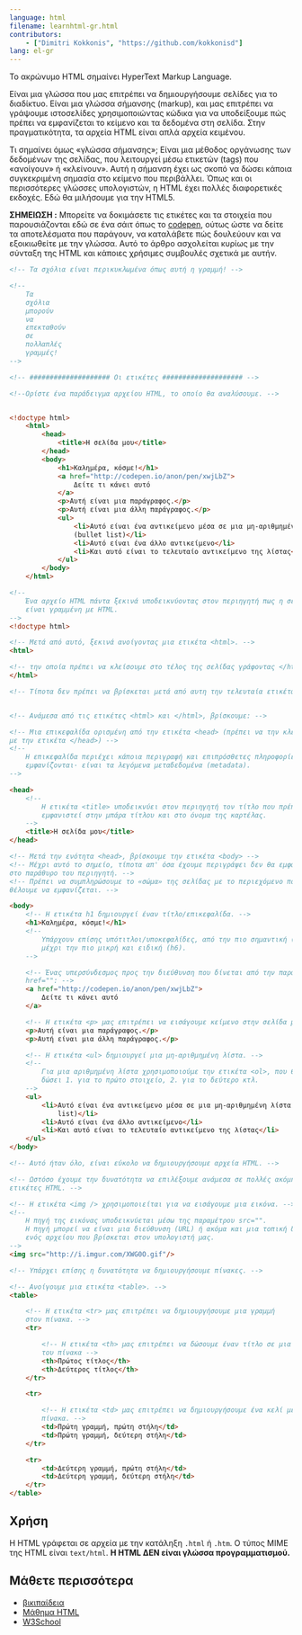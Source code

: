 ```yaml
---
language: html
filename: learnhtml-gr.html
contributors:
    - ["Dimitri Kokkonis", "https://github.com/kokkonisd"]
lang: el-gr
---
```


Το ακρώνυμο HTML σημαίνει HyperText Markup Language.

Είναι μια γλώσσα που μας επιτρέπει να δημιουργήσουμε σελίδες για το διαδίκτυο.
Είναι μια γλώσσα σήμανσης (markup), και μας επιτρέπει να γράψουμε ιστοσελίδες
χρησιμοποιώντας κώδικα για να υποδείξουμε πώς πρέπει να εμφανίζεται το κείμενο
και τα δεδομένα στη σελίδα. Στην πραγματικότητα, τα αρχεία HTML είναι απλά
αρχεία κειμένου.

Τι σημαίνει όμως «γλώσσα σήμανσης»; Είναι μια μέθοδος οργάνωσης των δεδομένων
της σελίδας, που λειτουργεί μέσω ετικετών (tags) που «ανοίγουν» ή «κλείνουν».
Αυτή η σήμανση έχει ως σκοπό να δώσει κάποια συγκεκριμένη σημασία στο κείμενο
που περιβάλλει. Όπως και οι περισσότερες γλώσσες υπολογιστών, η HTML έχει
πολλές διαφορετικές εκδοχές. Εδώ θα μιλήσουμε για την HTML5.

**ΣΗΜΕΙΩΣΗ :** Μπορείτε να δοκιμάσετε τις ετικέτες και τα στοιχεία που
παρουσιάζονται εδώ σε ένα σάιτ όπως το [codepen](http://codepen.io/pen/), ούτως
ώστε να δείτε τα αποτελέσματα που παράγουν, να καταλάβετε πώς δουλεύουν και να
εξοικιωθείτε με την γλώσσα. Αυτό το άρθρο ασχολείται κυρίως με την σύνταξη της
HTML και κάποιες χρήσιμες συμβουλές σχετικά με αυτήν.


```html
<!-- Τα σχόλια είναι περικυκλωμένα όπως αυτή η γραμμή! -->

<!--
	Τα
    σχόλια
	μπορούν
	να
	επεκταθούν
	σε
    πολλαπλές
    γραμμές!
-->

<!-- #################### Οι ετικέτες #################### -->

<!--Ορίστε ένα παράδειγμα αρχείου HTML, το οποίο θα αναλύσουμε. -->


<!doctype html>
	<html>
		<head>
			<title>Η σελίδα μου</title>
		</head>
		<body>
			<h1>Καλημέρα, κόσμε!</h1>
			<a href="http://codepen.io/anon/pen/xwjLbZ">
				Δείτε τι κάνει αυτό
			</a>
			<p>Αυτή είναι μια παράγραφος.</p>
			<p>Αυτή είναι μια άλλη παράγραφος.</p>
			<ul>
				<li>Αυτό είναι ένα αντικείμενο μέσα σε μια μη-αριθμημένη λίστα
                (bullet list)</li>
				<li>Αυτό είναι ένα άλλο αντικείμενο</li>
				<li>Και αυτό είναι το τελευταίο αντικείμενο της λίστας</li>
			</ul>
		</body>
	</html>

<!--
    Ένα αρχείο HTML πάντα ξεκινά υποδεικνύοντας στον περιηγητή πως η σελίδα
    είναι γραμμένη με HTML.
-->
<!doctype html>

<!-- Μετά από αυτό, ξεκινά ανοίγοντας μια ετικέτα <html>. -->
<html>

<!-- την οποία πρέπει να κλείσουμε στο τέλος της σελίδας γράφοντας </html>. -->
</html>

<!-- Τίποτα δεν πρέπει να βρίσκεται μετά από αυτη την τελευταία ετικέτα. -->


<!-- Ανάμεσα από τις ετικέτες <html> και </html>, βρίσκουμε: -->

<!-- Μια επικεφαλίδα ορισμένη από την ετικέτα <head> (πρέπει να την κλείσουμε
με την ετικέτα </head>) -->
<!--
    Η επικεφαλίδα περιέχει κάποια περιγραφή και επιπρόσθετες πληροφορίες που δεν
    εμφανίζονται· είναι τα λεγόμενα μεταδεδομένα (metadata).
-->

<head>
	<!--
        Η ετικέτα <title> υποδεικνύει στον περιηγητή τον τίτλο που πρέπει να
        εμφανιστεί στην μπάρα τίτλου και στο όνομα της καρτέλας.
	-->
	<title>Η σελίδα μου</title>
</head>

<!-- Μετά την ενότητα <head>, βρίσκουμε την ετικέτα <body> -->
<!-- Μέχρι αυτό το σημείο, τίποτα απ' όσα έχουμε περιγράψει δεν θα εμφανιστούν
στο παράθυρο του περιηγητή. -->
<!-- Πρέπει να συμπληρώσουμε το «σώμα» της σελίδας με το περιεχόμενο που
θέλουμε να εμφανίζεται. -->

<body>
	<!-- Η ετικέτα h1 δημιουργεί έναν τίτλο/επικεφαλίδα. -->
	<h1>Καλημέρα, κόσμε!</h1>
	<!--
		Υπάρχουν επίσης υπότιτλοι/υποκεφαλίδες, από την πιο σημαντική (h2)
        μέχρι την πιο μικρή και ειδική (h6).
	-->

	<!-- Ένας υπερσύνδεσμος προς την διεύθυνση που δίνεται από την παράμετρο
    href="": -->
	<a href="http://codepen.io/anon/pen/xwjLbZ">
		Δείτε τι κάνει αυτό
	</a>

	<!-- Η ετικέτα <p> μας επιτρέπει να εισάγουμε κείμενο στην σελίδα μας. -->
	<p>Αυτή είναι μια παράγραφος.</p>
	<p>Αυτή είναι μια άλλη παράγραφος.</p>

	<!-- Η ετικέτα <ul> δημιουργεί μια μη-αριθμημένη λίστα. -->
	<!--
		Για μια αριθμημένη λίστα χρησιμοποιούμε την ετικέτα <ol>, που θα μας
        δώσει 1. για το πρώτο στοιχείο, 2. για το δεύτερο κτλ.
	-->
    <ul>
        <li>Αυτό είναι ένα αντικείμενο μέσα σε μια μη-αριθμημένη λίστα (bullet
            list)</li>
        <li>Αυτό είναι ένα άλλο αντικείμενο</li>
        <li>Και αυτό είναι το τελευταίο αντικείμενο της λίστας</li>
    </ul>
</body>

<!-- Αυτό ήταν όλο, είναι εύκολο να δημιουργήσουμε αρχεία HTML. -->

<!-- Ωστόσο έχουμε την δυνατότητα να επιλέξουμε ανάμεσα σε πολλές ακόμη
ετικέτες HTML. -->

<!-- Η ετικέτα <img /> χρησιμοποιείται για να εισάγουμε μια εικόνα. -->
<!--
	Η πηγή της εικόνας υποδεικνύεται μέσω της παραμέτρου src="".
	Η πηγή μπορεί να είναι μια διεύθυνση (URL) ή ακόμα και μια τοπική διεύθυνση
    ενός αρχείου που βρίσκεται στον υπολογιστή μας.
-->
<img src="http://i.imgur.com/XWG0O.gif"/>

<!-- Υπάρχει επίσης η δυνατότητα να δημιουργήσουμε πίνακες. -->

<!-- Ανοίγουμε μια ετικέτα <table>. -->
<table>

	<!-- Η ετικέτα <tr> μας επιτρέπει να δημιουργήσουμε μια γραμμή
    στον πίνακα. -->
	<tr>

		<!-- Η ετικέτα <th> μας επιτρέπει να δώσουμε έναν τίτλο σε μια στήλη
        του πίνακα -->
		<th>Πρώτος τίτλος</th>
		<th>Δεύτερος τίτλος</th>
	</tr>

	<tr>

		<!-- Η ετικέτα <td> μας επιτρέπει να δημιουργήσουμε ένα κελί μέσα στον
        πίνακα. -->
		<td>Πρώτη γραμμή, πρώτη στήλη</td>
		<td>Πρώτη γραμμή, δεύτερη στήλη</td>
	</tr>

	<tr>
        <td>Δεύτερη γραμμή, πρώτη στήλη</td>
        <td>Δεύτερη γραμμή, δεύτερη στήλη</td>
	</tr>
</table>

```

## Χρήση

Η HTML γράφεται σε αρχεία με την κατάληξη `.html` ή `.htm`. Ο τύπος MIME της
HTML είναι
`text/html`.
**H HTML ΔΕΝ είναι γλώσσα προγραμματισμού.**
## Μάθετε περισσότερα

* [βικιπαίδεια](https://el.wikipedia.org/wiki/HTML)
* [Μάθημα HTML](https://developer.mozilla.org/en-US/docs/Web/HTML)
* [W3School](http://www.w3schools.com/html/html_intro.asp)
